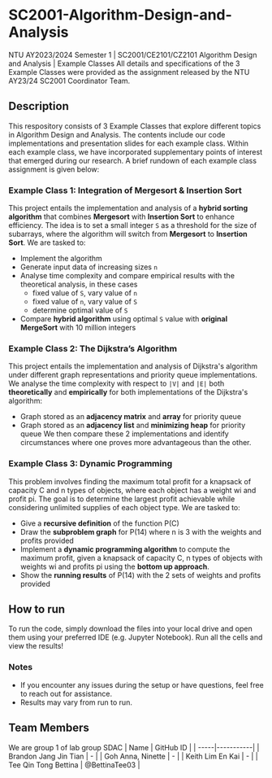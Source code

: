 # SC2001-Algorithm-Design-and-Analysis
NTU AY2023/2024 Semester 1 | SC2001/CE2101/CZ2101 Algorithm Design and Analysis | Example Classes
All details and specifications of the 3 Example Classes were provided as the assignment released by the NTU AY23/24 SC2001 Coordinator Team.

## Description
This respository consists of 3 Example Classes that explore different topics in Algorithm Design and Analysis. The contents include our code implementations and presentation slides for each example class. Within each example class, we have incorporated supplementary points of interest that emerged during our research. A brief rundown of each example class assignment is given below:

### Example Class 1: Integration of Mergesort & Insertion Sort
This project entails the implementation and analysis of a **hybrid sorting algorithm** that combines **Mergesort** with **Insertion Sort** to enhance efficiency. The idea is to set a small integer `S` as a threshold for the size of subarrays, where the algorithm will switch from **Mergesort** to **Insertion Sort**. We are tasked to: 
+ Implement the algorithm
+ Generate input data of increasing sizes `n`
+ Analyse time complexity and compare empirical results with the theoretical analysis, in these cases
  + fixed value of `S`, vary value of `n`
  + fixed value of `n`, vary value of `S`
  + determine optimal value of `S`
+ Compare **hybrid algorithm** using optimal `S` value with **original MergeSort** with 10 million integers

### Example Class 2: The Dijkstra’s Algorithm
This project entails the implementation and analysis of Dijkstra's algorithm under different graph representations and priority queue implementations. We analyse the time complexity with respect to `|V|` and `|E|` both **theoretically** and **empirically** for both implementations of the Dijkstra's algorithm:
+ Graph stored as an **adjacency matrix** and **array** for priority queue
+ Graph stored as an **adjacency list** and **minimizing heap** for priority queue
We then compare these 2 implementations and identify circumstances where one proves more advantageous than the other.

### Example Class 3:  Dynamic Programming
This problem involves finding the maximum total profit for a knapsack of capacity C and n types of objects, where each object has a weight wi and profit pi. The goal is to determine the largest profit achievable while considering unlimited supplies of each object type. We are tasked to:
+ Give a **recursive definition** of the function P(C)
+ Draw the **subproblem graph** for P(14) where n is 3 with the weights and profits provided
+ Implement a **dynamic programming algorithm** to compute the maximum profit, given a knapsack of capacity C, n types of objects with weights wi and profits pi using the **bottom up approach**.
+ Show the **running results** of P(14) with the 2 sets of weights and profits provided

## How to run
To run the code, simply download the files into your local drive and open them using your preferred IDE (e.g. Jupyter Notebook). Run all the cells and view the results!
### Notes
- If you encounter any issues during the setup or have questions, feel free to reach out for assistance.
- Results may vary from run to run.

## Team Members
We are group 1 of lab group SDAC
| Name | GitHub ID |
| -----|-----------|
| Brandon Jang Jin Tian | - |
| Goh Anna, Ninette | - |
| Keith Lim En Kai | - |
| Tee Qin Tong Bettina | @BettinaTee03 |
